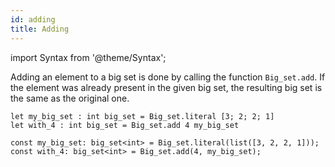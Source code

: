 ```yaml
---
id: adding
title: Adding
---
```


import Syntax from '@theme/Syntax';

Adding an element to a big set is done by calling the function
`Big_set.add`. If the element was already present in the given big
set, the resulting big set is the same as the original one.

<Syntax syntax="cameligo">

```cameligo group=big_set_adding
let my_big_set : int big_set = Big_set.literal [3; 2; 2; 1]
let with_4 : int big_set = Big_set.add 4 my_big_set
```

</Syntax>

<Syntax syntax="jsligo">

```jsligo group=big_set_adding
const my_big_set: big_set<int> = Big_set.literal(list([3, 2, 2, 1]));
const with_4: big_set<int> = Big_set.add(4, my_big_set);
```

</Syntax>

